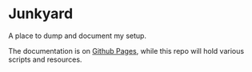 # Junkyard

A place to dump and document my setup.

The documentation is on [Github Pages](https://acertaingrace.github.io/), while this repo will hold various scripts and resources.

